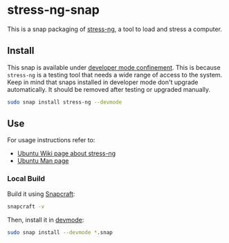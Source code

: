 # stress-ng-snap

This is a snap packaging of [stress-ng](https://github.com/ColinIanKing/stress-ng), a tool to load and stress a computer.

## Install

This snap is available under [developer mode confinement](https://snapcraft.io/docs/install-modes#heading--devmode).
This is because `stress-ng` is a testing tool that needs a wide range of access to the system. 
Keep in mind that snaps installed in developer mode don't upgrade automatically. 
It should be removed after testing or upgraded manually.

```bash
sudo snap install stress-ng --devmode
```
## Use

For usage instructions refer to:

- [Ubuntu Wiki page about stress-ng](https://wiki.ubuntu.com/Kernel/Reference/stress-ng)
- [Ubuntu Man page](https://manpages.ubuntu.com/manpages/noble/man1/stress-ng.1.html)


### Local Build

Build it using [Snapcraft](https://snapcraft.io/snapcraft):

```bash
snapcraft -v
```

Then, install it in [devmode](https://snapcraft.io/docs/install-modes#heading--devmode):

```bash
sudo snap install --devmode *.snap
